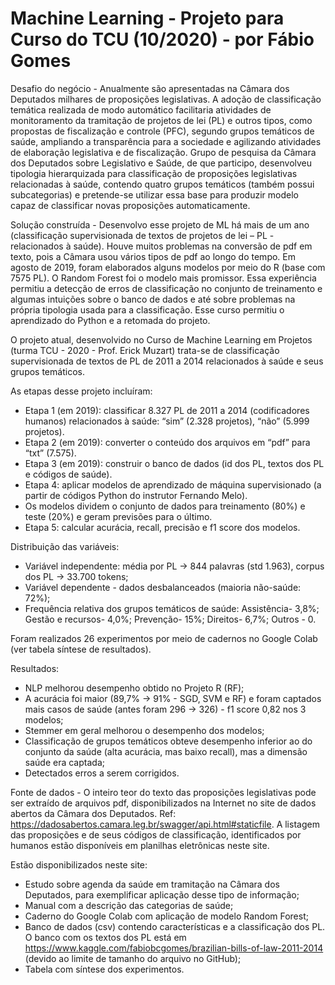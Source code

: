 # Machine Learning - Projeto para Curso do TCU (10/2020) - por Fábio Gomes
Desafio do negócio - Anualmente são apresentadas na Câmara dos Deputados milhares de proposições legislativas. A adoção de classificação temática realizada de modo automático facilitaria atividades de monitoramento da tramitação de projetos de lei (PL) e outros tipos, como propostas de fiscalização e controle (PFC), segundo grupos temáticos de saúde, ampliando a transparência para a sociedade e agilizando atividades de elaboração legislativa e de fiscalização. Grupo de pesquisa da Câmara dos Deputados sobre Legislativo e Saúde, de que participo, desenvolveu tipologia hierarquizada para classificação de proposições legislativas relacionadas à saúde, contendo quatro grupos temáticos (também possui subcategorias) e pretende-se utilizar essa base para produzir modelo capaz de classificar novas proposições automaticamente.

Solução construída - Desenvolvo esse projeto de ML há mais de um ano (classificação supervisionada de textos de projetos de lei – PL - relacionados à saúde).
Houve muitos problemas na conversão de pdf em texto, pois a Câmara usou vários tipos de pdf ao longo do tempo. Em agosto de 2019, foram elaborados alguns modelos por meio do R (base com 7575 PL). O Random Forest foi o modelo mais promissor. Essa experiência permitiu a detecção de erros de classificação no conjunto de treinamento e algumas intuições sobre o banco de dados e até sobre problemas na própria tipologia usada para a classificação. Esse curso permitiu o aprendizado do Python e a retomada do projeto. 

O projeto atual, desenvolvido no Curso de Machine Learning em Projetos (turma TCU - 2020 - Prof. Erick Muzart) trata-se de classificação supervisionada de textos de PL de 2011 a 2014 relacionados à saúde e seus grupos temáticos. 

As etapas desse projeto incluíram:
- Etapa 1 (em 2019): classificar 8.327 PL de 2011 a 2014 (codificadores humanos) relacionados à saúde: “sim” (2.328 projetos), “não” (5.999 projetos).
- Etapa 2 (em 2019): converter o conteúdo dos arquivos em “pdf” para “txt” (7.575).
- Etapa 3 (em 2019): construir o banco de dados (id dos PL, textos dos PL e códigos de saúde).
- Etapa 4: aplicar modelos de aprendizado de máquina supervisionado (a partir de códigos Python do instrutor Fernando Melo).
- Os modelos dividem o conjunto de dados para treinamento (80%) e teste (20%) e geram previsões para o último.
- Etapa 5: calcular acurácia, recall, precisão e f1 score dos modelos.

Distribuição das variáveis:

- Variável independente: média por PL -> 844 palavras (std  1.963), corpus dos PL -> 33.700 tokens;
- Variável dependente - dados desbalanceados (maioria não-saúde: 72%);
- Frequência relativa dos grupos temáticos de saúde:
  Assistência- 3,8%;
  Gestão e recursos- 4,0%;
  Prevenção- 15%;
  Direitos- 6,7%;
  Outros - 0.

Foram realizados 26 experimentos por meio de cadernos no Google Colab (ver tabela síntese de resultados).

Resultados:

- NLP melhorou desempenho obtido no Projeto R (RF);
- A acurácia foi maior (89,7% -> 91% - SGD, SVM e RF) e foram captados mais casos de saúde (antes foram 296 -> 326) - f1 score 0,82 nos 3 modelos;
- Stemmer em geral melhorou o desempenho dos modelos;
- Classificação de grupos temáticos obteve desempenho inferior ao do conjunto da saúde (alta acurácia, mas baixo recall), mas a dimensão saúde era captada;
- Detectados erros a serem corrigidos.

Fonte de dados - O inteiro teor do texto das proposições legislativas pode ser extraído de arquivos pdf, disponibilizados na Internet no site de dados abertos da Câmara dos Deputados. Ref: https://dadosabertos.camara.leg.br/swagger/api.html#staticfile. A listagem das proposições e de seus códigos de classificação, identificados por humanos estão disponíveis em planilhas eletrônicas neste site.

Estão disponibilizados neste site: 

- Estudo sobre agenda da saúde em tramitação na Câmara dos Deputados, para exemplificar aplicação desse tipo de informação;
- Manual com a descrição das categorias de saúde; 
- Caderno do Google Colab com aplicação de modelo Random Forest;
- Banco de dados (csv) contendo características e a classificação dos PL. O banco com os textos dos PL está em https://www.kaggle.com/fabiobcgomes/brazilian-bills-of-law-2011-2014 (devido ao limite de tamanho do arquivo no GitHub);
- Tabela com síntese dos experimentos.




